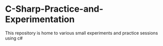 # C-Sharp-Practice-and-Experimentation
This repository is home to various small experiments and practice sessions using c#
